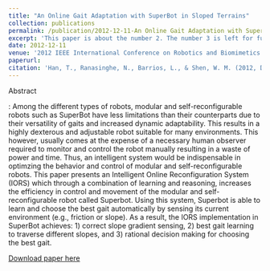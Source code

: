 ```yaml
---
title: "An Online Gait Adaptation with SuperBot in Sloped Terrains"
collection: publications
permalink: /publication/2012-12-11-An Online Gait Adaptation with SuperBot in Sloped Terrains
excerpt: 'This paper is about the number 2. The number 3 is left for future work.'
date: 2012-12-11
venue: '2012 IEEE International Conference on Robotics and Biomimetics (ROBIO)'
paperurl: 
citation: 'Han, T., Ranasinghe, N., Barrios, L., & Shen, W. M. (2012, December). An online gait adaptation with superbot in sloped terrains. <i> In 2012 IEEE International Conference on Robotics and Biomimetics (ROBIO)</i> (pp. 1256-1261). IEEE.'
---
```

Abstract

:    Among the different types of robots, modular and self-reconfigurable robots such as SuperBot have less limitations than their counterparts due to their versatility of gaits and increased dynamic adaptability. This results in a highly dexterous and adjustable robot suitable for many environments. This however, usually comes at the expense of a necessary human observer required to monitor and control the robot manually resulting in a waste of power and time. Thus, an intelligent system would be indispensable in optimzing the behavior and control of modular and self-reconfigurable robots. This paper presents an Intelligent Online Reconfiguration System (IORS) which through a combination of learning and reasoning, increases the efficiency in control and movement of the modular and self-reconfigurable robot called Superbot. Using this system, Superbot is able to learn and choose the best gait automatically by sensing its current environment (e.g., friction or slope). As a result, the IORS implementation in SuperBot achieves: 1) correct slope gradient sensing, 2) best gait learning to traverse different slopes, and 3) rational decision making for choosing the best gait.

[Download paper here](http://hantw007.github.io/files/paper2.pdf)

<!--Recommended citation: Your Name, You. (2010). "Paper Title Number 2." <i>Journal 1</i>. 1(2).-->
